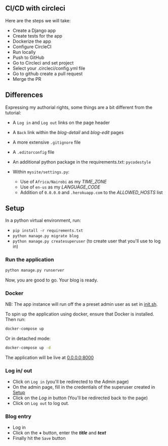 ## CI/CD with circleci

Here are the steps we will take:

- Create a Django app
- Create tests for the app
- Dockerize the app
- Configure CircleCI
- Run locally
- Push to GitHub
- Go to Circleci and set project
- Select your .circleci/config.yml file
- Go to github create a pull request
- Merge the PR 

## Differences
Expressing my authorial rights, some things are a bit different from the tutorial:

- A `Log in` and `Log out` links on the page header
- A `Back` link within the *blog-detail* and *blog-edit* pages
- A more extensive `.gitignore` file
- A `.editorconfig` file
- An additional python package in the requirements.txt: `pycodestyle`

- Within `mysite/settings.py`:

    - Use of `Africa/Nairobi` as my *TIME_ZONE*
    - Use of `en-us` as my *LANGUAGE_CODE*
    - Addition of `0.0.0.0` and `.herokuapp.com` to the *ALLOWED_HOSTS* list

## Setup
In a python virtual environment, run:

- `pip install -r requirements.txt`
- `python manage.py migrate blog`
- `python manage.py createsuperuser` (to create user that you'll use to log in)

### Run the application
```bash
python manage.py runserver
```

Now, you are good to go. Your blog is ready.

### Docker
NB: The app instance will run off the a preset admin user as set in [init.sh](/init.sh).

To spin up the application using docker, ensure that Docker is installed. Then run:

```bash
docker-compose up
```

Or in detached mode:

```bash
docker-compose up -d
```

The application will be live at [0.0.0.0:8000](0.0.0.0:8000)

### Log in/ out

- Click on `Log in` (you'll be redirected to the Admin page)
- On the admin page, fill in the credentials of the superuser created in [Setup](#setup)
- Click on the *Log in* button (You'll be redirected back to the page)
- Click on `Log out` to log out.

### Blog entry

- Log in
- Click on the **+** button, enter the _**title**_ and _**text**_
- Finally hit the `Save` button
